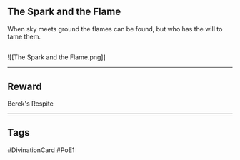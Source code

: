 ## The Spark and the Flame
When sky meets ground the flames can be found, but who has the will to tame them.
## 
![[The Spark and the Flame.png]]

---
## Reward
Berek's Respite

---
## Tags
#DivinationCard
#PoE1